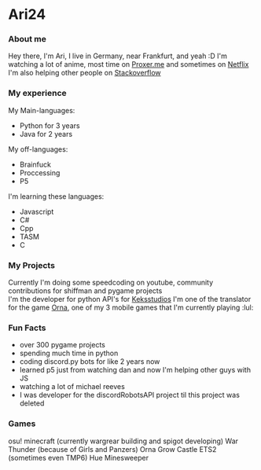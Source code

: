 # Ari24
### About me

Hey there, I'm Ari, I live in Germany, near Frankfurt, and yeah :D
I'm watching a lot of anime, most time on [Proxer.me](https://proxer.me/) and sometimes on [Netflix](https://www.netflix.com/)
I'm also helping other people on [Stackoverflow](https://stackoverflow.com/users/13444275/ari24)

### My experience

My Main-languages:
 - Python for 3 years
 - Java for 2 years

My off-languages:
 - Brainfuck
 - Proccessing
 - P5

I'm learning these languages:
 - Javascript
 - C#
 - Cpp
 - TASM
 - C

### My Projects

 Currently I'm doing some speedcoding on youtube, community contributions for shiffman and pygame projects  
 I'm the developer for python API's for [Keksstudios](insertURL)
 I'm one of the translator for the game [Orna](https://playorna.com/), one of my 3 mobile games that I'm currently playing :lul:

### Fun Facts
 - over 300 pygame projects
 - spending much time in python
 - coding discord.py bots for like 2 years now
 - learned p5 just from watching dan and now I'm helping other guys with JS
 - watching a lot of michael reeves
 - I was developer for the discordRobotsAPI project til this project was deleted
 
 ### Games
  osu!
  minecraft (currently wargrear building and spigot developing)
  War Thunder (because of Girls and Panzers)
  Orna
  Grow Castle
  ETS2 (sometimes even TMP6)
  Hue
  Minesweeper
